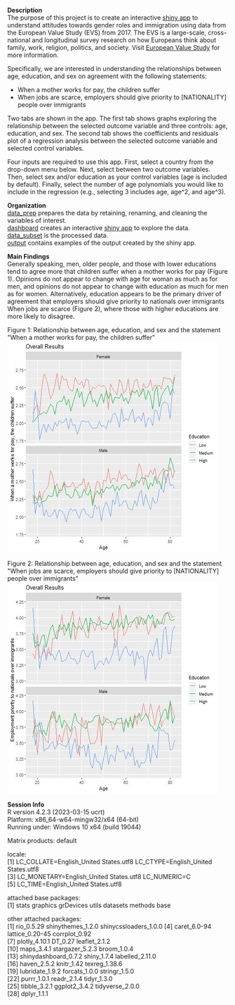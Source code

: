 **Description**  
The purpose of this project is to create an interactive [shiny app](https://www.shinyapps.io/admin/#/application/9020621) to understand attitudes towards gender roles and immigration using data from the European Value Study (EVS) from 2017. The EVS is a large-scale, cross-national and longitudinal survey research on how Europeans think about family, work, religion, politics, and society. Visit [European Value Study](https://search.gesis.org/research_data/ZA7500#variables|exploredata-ZA7500_Varv80|0|variable_order|asc|v80) for more information.

Specifically, we are interested in understanding the relationships between age, education, and sex on agreement with the following statements:  
 * When a mother works for pay, the children suffer
 * When jobs are scarce, employers should give priority to [NATIONALITY] people over immigrants
 
Two tabs are shown in the app. The first tab shows graphs exploring the relationship between the selected outcome variable and three controls: age, education, and sex. The second tab shows the coefficients and residuals plot of a regression analysis between the selected outcome variable and selected control variables.

Four inputs are required to use this app. First, select a country from the drop-down menu below. Next, select between two outcome variables. Then, select sex and/or education as your control variables (age is included by default). Finally, select the number of age polynomials you would like to include in the regression (e.g., selecting 3 includes age, age^2, and age^3).
 
**Organization**  
[data_prep](https://github.com/sgonyo2/hw2/blob/main/data_prep.Rmd) prepares the data by retaining, renaming, and cleaning the variables of interest.  
[dashboard](https://github.com/sgonyo2/final/blob/main/dashboard.Rmd) creates an interactive [shiny app](https://www.shinyapps.io/admin/#/application/9020621) to explore the data.  
[data_subset](https://github.com/sgonyo2/final/blob/main/data_subset.rds) is the processed data.  
[output](https://github.com/sgonyo2/final/tree/main/output) contains examples of the output created by the shiny app.

**Main Findings**  
Generally speaking, men, older people, and those with lower educations tend to agree more that children suffer when a mother works for pay (Figure 1). Opinions do not appear to change with age for woman as much as for men, and opinions do not appear to change with education as much for men as for women. Alternatively, education appears to be the primary driver of agreement that employers should give priority to nationals over immigrants When jobs are scarce (Figure 2), where those with higher educations are more likely to disagree.

Figure 1: Relationship between age, education, and sex and the statement "When a mother works for pay, the children suffer"
![](https://github.com/sgonyo2/final/blob/main/output/fig/child_suffer.jpeg)

Figure 2: Relationship between age, education, and sex and the statement "When jobs are scarce, employers should give priority to [NATIONALITY] people over immigrants"
![](https://github.com/sgonyo2/final/blob/main/output/fig/job_priority.jpeg)

**Session Info**  
R version 4.2.3 (2023-03-15 ucrt)  
Platform: x86_64-w64-mingw32/x64 (64-bit)  
Running under: Windows 10 x64 (build 19044)  

Matrix products: default  

locale:  
[1] LC_COLLATE=English_United States.utf8  LC_CTYPE=English_United States.utf8   
[3] LC_MONETARY=English_United States.utf8 LC_NUMERIC=C                          
[5] LC_TIME=English_United States.utf8    

attached base packages:  
[1] stats     graphics  grDevices utils     datasets  methods   base     

other attached packages:  
 [1] rio_0.5.29            shinythemes_1.2.0     shinycssloaders_1.0.0
 [4] caret_6.0-94          lattice_0.20-45       corrplot_0.92        
 [7] plotly_4.10.1         DT_0.27               leaflet_2.1.2        
[10] maps_3.4.1            stargazer_5.2.3       broom_1.0.4          
[13] shinydashboard_0.7.2  shiny_1.7.4           labelled_2.11.0      
[16] haven_2.5.2           knitr_1.42            texreg_1.38.6        
[19] lubridate_1.9.2       forcats_1.0.0         stringr_1.5.0        
[22] purrr_1.0.1           readr_2.1.4           tidyr_1.3.0          
[25] tibble_3.2.1          ggplot2_3.4.2         tidyverse_2.0.0      
[28] dplyr_1.1.1  
